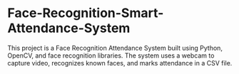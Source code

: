 # Face-Recognition-Smart-Attendance-System
This project is a Face Recognition Attendance System built using Python, OpenCV, and face recognition libraries. The system uses a webcam to capture video, recognizes known faces, and marks attendance in a CSV file.
